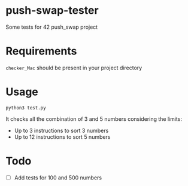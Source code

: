 # push-swap-tester
Some tests for 42 push_swap project

# Requirements
`checker_Mac` should be present in your project directory

# Usage
```
python3 test.py
```
It checks all the combination of 3 and 5 numbers considering the limits:
- Up to 3 instructions to sort 3 numbers
- Up to 12 instructions to sort 5 numbers

# Todo
- [ ] Add tests for 100 and 500 numbers